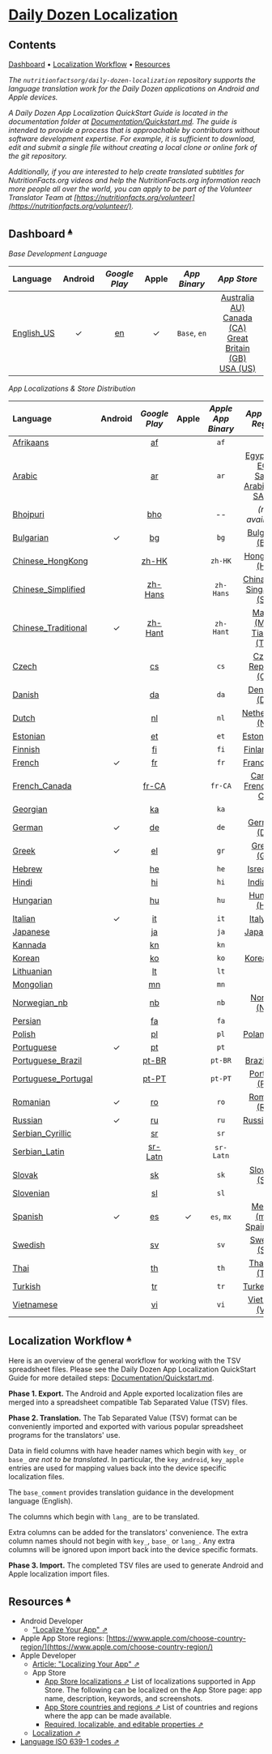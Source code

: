 # [Daily Dozen Localization](https://github.com/nutritionfactsorg/daily-dozen-localization)

## Contents <a id="contents"></a>
[Dashboard](#dashboard-) •
[Localization Workflow](#localization-workflow-) •
[Resources](#resources-)

<!-- [File Name Convention](#file-name-convention-) • -->

_The `nutritionfactsorg/daily-dozen-localization` repository supports the language translation work for the Daily Dozen applications on Android and Apple devices._

_A Daily Dozen App Localization QuickStart Guide is located in the documentation folder at [Documentation/Quickstart.md](https://github.com/nutritionfactsorg/daily-dozen-localization/blob/master/Documentation/Quickstart.md). The guide is intended to provide a process that is approachable by contributors without software development expertise. For example, it is sufficient to download, edit and submit a single file without creating a local clone or online fork of the git repository._

_Additionally, if you are interested to help create translated subtitles for NutritionFacts.org videos and help the NutritionFacts.org information reach more people all over the world, you can apply to be part of the Volunteer Translator Team at [https://nutritionfacts.org/volunteer](https://nutritionfacts.org/volunteer/)._

## Dashboard <a id="dashboard-"></a><sup>[▴](#contents)</sup>

_Base Development Language_

| Language | Android | _Google Play_ | Apple | _App Binary_ | _App Store_ |
|:------------|:---:|:---------:|:---:|:---------:|:-------------:|
| [English_US][locale-en] | ✓  | [en][droid-en] | ✓ | `Base`, `en` | [Australia AU)][apple-en-au]<br>[Canada (CA)][apple-en-ca]<br>[Great Britain (GB)][apple-en-gb]<br>[USA (US)][apple-en-us] |

[locale-en]:Languages/English_US
[droid-en]:https://play.google.com/store/apps/details?id=org.nutritionfacts.dailydozen&hl=en
[apple-en-ca]:https://apps.apple.com/ca/app/dr-gregers-daily-dozen/id1060700802
[apple-en-us]:https://apps.apple.com/us/app/dr-gregers-daily-dozen/id1060700802
[apple-en-au]:https://apps.apple.com/au/app/dr-gregers-daily-dozen/id1060700802
[apple-en-gb]:https://apps.apple.com/gb/app/dr-gregers-daily-dozen/id1060700802

_App Localizations & Store Distribution_

| Language | Android | _Google Play_ | Apple | _Apple<br>App Binary_ | _App Store<br>Region_ |
|:------|:---:|:-----:|:-----:|:------:|:-------------:|
| [Afrikaans][locale-af]   |   | [af][droid-af]   |   | `af` | <!-- [Namibia (NA)][apple-af-NA]@en,<br>[South Africa (ZA)][apple-af-ZA]@en --> |
| [Arabic][locale-ar]      |   | [ar][droid-ar]   |   | `ar` | [Egypt (ar-EG)][apple-ar-EG],<br>[Saudi Arabia (ar-SA)][apple-ar-SA], ... |
| [Bhojpuri][locale-bho]   |   | [bho][droid-bho] |   |  --  | _(not available)_ |
| [Bulgarian][locale-bg]   | ✓ | [bg][droid-bg]   |   | `bg` | [Bulgarian (BG)][apple-bg]
| [Chinese_HongKong][locale-zh-HK]      |   | [zh-HK][droid-zh-HK]     |   | `zh-HK`   | [Hong Kong (HK)][apple-zh-HK]
| [Chinese_Simplified][locale-zh-Hans]  |   | [zh-Hans][droid-zh-Hans] |   | `zh-Hans` | [China (CN)][apple-zh-Hans],<br>[Singapore (SG)][apple-zh-Hans-SG]
| [Chinese_Traditional][locale-zh-Hant] | ✓ | [zh-Hant][droid-zh-Hant] |   | `zh-Hant` | [Macau (MO)][apple-zh-Hant-MO],<br>[Tiawan (TW)][apple-zh-Hant]
| [Czech][locale-cs]       |   | [cs][droid-cs] |   | `cs` | [Czech Republic (CZ)][apple-cs]
| [Danish][locale-da]      |   | [da][droid-da] |   | `da` | [Denmark (DK)][apple-da]
| [Dutch][locale-nl]       |   | [nl][droid-nl] |   | `nl` | [Netherlands (NL)][apple-nl]
| [Estonian][locale-et]    |   | [et][droid-et] |   | `et` | [Estonia (EE)][apple-et]
| [Finnish][locale-fi]     |   | [fi][droid-fi] |   | `fi` | [Finland (FI)][apple-fi]
| [French][locale-fr]      | ✓ | [fr][droid-fr] |  | `fr` | [France (FR)][apple-fr] |
| [French_Canada][locale-fr-CA] |   | [fr-CA][droid-fr-CA] |   | `fr-CA` | [Canada French (fr-CA)][apple-fr-ca]
| [Georgian][locale-ka]     |   | [ka][droid-ka] |   | `ka` |
| [German][locale-de]       | ✓ | [de][droid-de] |   | `de` | [Germany (DE)][apple-de]
| [Greek][locale-el]        | ✓ | [el][droid-el] |   | `gr` | [Greece (GR)][apple-el-gr]
| [Hebrew][locale-he]       |   | [he][droid-he] |   | `he` | [Isreal (IL)][apple-he-il]
| [Hindi][locale-hi]        |   | [hi][droid-hi] |   | `hi` | [India (IN)][apple-hi-in]
| [Hungarian][locale-hu]    |   | [hu][droid-hu] |   | `hu` | [Hungary (HU)][apple-hu]
| [Italian][locale-it]      | ✓ | [it][droid-it] |   | `it` | [Italy (IT)][apple-it]
| [Japanese][locale-ja]     |   | [ja][droid-ja] |   | `ja` | [Japan (JP)][apple-ja-jp]
| [Kannada][locale-kn]      |   | [kn][droid-kn] |   | `kn` |
| [Korean][locale-ko]       |   | [ko][droid-ko] |   | `ko` | [Korea (KR)][apple-ko-kr]
| [Lithuanian][locale-lt]   |   | [lt][droid-lt] |   | `lt` |
| [Mongolian][locale-mn]    |   | [mn][droid-mn] |   | `mn` |
| [Norwegian_nb][locale-nb] |   | [nb][droid-nb] |   | `nb` | [Norway (NO)][apple-nb-no]
| [Persian][locale-fa]      |   | [fa][droid-fa] |   | `fa` | 
| [Polish][locale-pl]       |   | [pl][droid-pl] |   | `pl` | [Poland (PL)][apple-pl]
| [Portuguese][locale-pt]   | ✓ | [pt][droid-pt] |   | `pt` |
| [Portuguese_Brazil][locale-pt-BR]   |   | [pt-BR][droid-pt-BR] |   | `pt-BR` | [Brazil (BR)][apple-pt-BR]
| [Portuguese_Portugal][locale-pt-PT] |   | [pt-PT][droid-pt-PT] |   | `pt-PT` | [Portugal (PT)][apple-pt]
| [Romanian][locale-ro]     | ✓ | [ro][droid-ro] |   | `ro` | [Romania (RO)][apple-ro]
| [Russian][locale-ru]      | ✓ | [ru][droid-ru] |   | `ru` | [Russia (RU)][apple-ru]
| [Serbian_Cyrillic][locale-sr]   |   | [sr][droid-sr] |   | `sr` |
| [Serbian_Latin][locale-sr-Latn] |   | [sr-Latn][droid-sr-Latn] |   | `sr-Latn` |
| [Slovak][locale-sk]       |   | [sk][droid-sk] |   | `sk` | [Slovakia (SK)][apple-sk]
| [Slovenian][locale-sl]    |   | [sl][droid-sl] |   | `sl` |
| [Spanish][locale-es]      | ✓ | [es][droid-es] | ✓ | `es`, `mx` | [Mexico (mx)][apple-es-mx],<br>[Spain (ES)][apple-es-es]
| [Swedish][locale-sv]      |   | [sv][droid-sv] |   | `sv` | [Sweden (SE)][apple-sv-se]
| [Thai][locale-th]         |   | [th][droid-th] |   | `th` | [Thailand (TH)][apple-th]
| [Turkish][locale-tr]      |   | [tr][droid-tr] |   | `tr` | [Turkey (TR)][apple-tr]
| [Vietnamese][locale-vi]   |   | [vi][droid-vi] |   | `vi` | [Viet Nam (VN)][apple-vi-vn]


<!-- Afrikaans: Namibia (af-NA), South Africa (af-ZA) -->
[locale-af]:Languages/Afrikaans
[droid-af]:https://play.google.com/store/apps/details?id=org.nutritionfacts.dailydozen&hl=af
[apple-af-NA]:https://apps.apple.com/na/app/dr-gregers-daily-dozen/id1060700802?l=af
[apple-af-ZA]:https://apps.apple.com/za/app/dr-gregers-daily-dozen/id1060700802?l=af

<!-- Arabic:  -->
[locale-ar]:Languages/Arabic
[droid-ar]:https://play.google.com/store/apps/details?id=org.nutritionfacts.dailydozen&hl=ar
[apple-ar-EG]:https://apps.apple.com/eg/app/dr-gregers-daily-dozen/id1060700802?l=ar
[apple-ar-SA]:https://apps.apple.com/sa/app/dr-gregers-daily-dozen/id1060700802?l=ar

<!-- Bhojpuri -->
[locale-bho]:Languages/Bhojpuri
[droid-bho]:https://play.google.com/store/apps/details?id=org.nutritionfacts.dailydozen&hl=bho
[apple-bho]:https://apps.apple.com/in/app/dr-gregers-daily-dozen/id1060700802?l=bho

<!-- Bulgarian: -->
[locale-bg]:Languages/Bulgarian
[droid-bg]:https://play.google.com/store/apps/details?id=org.nutritionfacts.dailydozen&hl=bg
[apple-bg]:https://apps.apple.com/bg/app/dr-gregers-daily-dozen/id1060700802

<!-- Chinese_HongKong -->
[locale-zh-HK]:Languages/Chinese_HongKong
[droid-zh-HK]:https://play.google.com/store/apps/details?id=org.nutritionfacts.dailydozen&hl=zh-HK
[apple-zh-HK]:https://apps.apple.com/hk/app/dr-gregers-daily-dozen/id1060700802

<!-- Chinese_Simplified -->
[locale-zh-Hans]:Languages/Chinese_Simplified
[droid-zh-Hans]:https://play.google.com/store/apps/details?id=org.nutritionfacts.dailydozen&hl=zh-Hans
[apple-zh-Hans]:https://apps.apple.com/cn/app/dr-gregers-daily-dozen/id1060700802
[apple-zh-Hans-SG]:https://apps.apple.com/sg/app/dr-gregers-daily-dozen/id1060700802?l=zh

<!-- Chinese_Traditional -->
[locale-zh-Hant]:Languages/Chinese_Traditional
[droid-zh-Hant]:https://play.google.com/store/apps/details?id=org.nutritionfacts.dailydozen&hl=zh-Hant
[apple-zh-Hant]:https://apps.apple.com/tw/app/dr-gregers-daily-dozen/id1060700802
[apple-zh-Hant-MO]:https://apps.apple.com/mo/app/dr-gregers-daily-dozen/id1060700802

<!-- Czech -->
[locale-cs]:Languages/Czech
[droid-cs]:https://play.google.com/store/apps/details?id=org.nutritionfacts.dailydozen&hl=cs
[apple-cs]:https://apps.apple.com/cz/app/dr-gregers-daily-dozen/id1060700802?l=cs

<!-- Danish -->
[locale-da]:Languages/Danish
[droid-da]:https://play.google.com/store/apps/details?id=org.nutritionfacts.dailydozen&hl=da
[apple-da]:https://apps.apple.com/dk/app/dr-gregers-daily-dozen/id1060700802?l=da

<!-- Dutch -->
[locale-nl]:Languages/Dutch
[droid-nl]:https://play.google.com/store/apps/details?id=org.nutritionfacts.dailydozen&hl=nl
[apple-nl]:https://apps.apple.com/nl/app/dr-gregers-daily-dozen/id1060700802?l=nl

<!-- English_GreatBritain -->
[droid-en-GB]:https://play.google.com/store/apps/details?id=org.nutritionfacts.dailydozen&hl=en-rGB

<!-- Estonian -->
[locale-et]:Languages/Estonian
[droid-et]:https://play.google.com/store/apps/details?id=org.nutritionfacts.dailydozen&hl=et
[apple-et]:https://apps.apple.com/ee/app/dr-gregers-daily-dozen/id1060700802?l=et

<!-- Finnish -->
[locale-fi]:Languages/Finnish
[droid-fi]:https://play.google.com/store/apps/details?id=org.nutritionfacts.dailydozen&hl=fi
[apple-fi]:https://apps.apple.com/fi/app/dr-gregers-daily-dozen/id1060700802?l=fi

<!-- French: -->
[locale-fr]:Languages/French
[droid-fr]:https://play.google.com/store/apps/details?id=org.nutritionfacts.dailydozen&hl=fr
[apple-fr]:https://apps.apple.com/fr/app/dr-gregers-daily-dozen/id1060700802

<!-- French_Canada -->
[locale-fr-CA]:Languages/French_Canada
[droid-fr-CA]:https://play.google.com/store/apps/details?id=org.nutritionfacts.dailydozen&hl=fr-CA
[apple-fr-CA]:https://apps.apple.com/ca/app/dr-gregers-daily-dozen/id1060700802?l=fr

<!-- Georgian -->
[locale-ka]:Languages/Georgian
[droid-ka]:https://play.google.com/store/apps/details?id=org.nutritionfacts.dailydozen&hl=ka
[apple-ka]:https://apps.apple.com/ge/app/dr-gregers-daily-dozen/id1060700802

<!-- German -->
[locale-de]:Languages/German
[droid-de]:https://play.google.com/store/apps/details?id=org.nutritionfacts.dailydozen&hl=de
[apple-de]:https://apps.apple.com/de/app/dr-gregers-daily-dozen/id1060700802

<!-- Greek -->
[locale-el]:Languages/Greek
[droid-el]:https://play.google.com/store/apps/details?id=org.nutritionfacts.dailydozen&hl=el
[apple-el-gr]:https://apps.apple.com/gr/app/dr-gregers-daily-dozen/id1060700802?l=el

<!-- Hebrew -->
[locale-he]:Languages/Hebrew
[droid-he]:https://play.google.com/store/apps/details?id=org.nutritionfacts.dailydozen&hl=he
[apple-he-il]:https://apps.apple.com/il/app/dr-gregers-daily-dozen/id1060700802?l=he

<!-- Hindi -->
[locale-hi]:Languages/Hindi
[droid-hi]:https://play.google.com/store/apps/details?id=org.nutritionfacts.dailydozen&hl=hi
[apple-hi-in]:https://apps.apple.com/in/app/dr-gregers-daily-dozen/id1060700802?l=hi

<!-- Hungarian -->
[locale-hu]:Languages/Hungarian
[droid-hu]:https://play.google.com/store/apps/details?id=org.nutritionfacts.dailydozen&hl=hu
[apple-hu]:https://apps.apple.com/hu/app/dr-gregers-daily-dozen/id1060700802?l=hu

<!-- Italian -->
[locale-it]:Languages/Italian
[droid-it]:https://play.google.com/store/apps/details?id=org.nutritionfacts.dailydozen&hl=it
[apple-it]:https://apps.apple.com/it/app/dr-gregers-daily-dozen/id1060700802

<!-- Japanese -->
[locale-ja]:Languages/Japanese
[droid-ja]:https://play.google.com/store/apps/details?id=org.nutritionfacts.dailydozen&hl=ja
[apple-ja-jp]:https://apps.apple.com/jp/app/dr-gregers-daily-dozen/id1060700802

<!-- Kannada -->
[locale-kn]:Languages/Kannada
[droid-kn]:https://play.google.com/store/apps/details?id=org.nutritionfacts.dailydozen&hl=kn

<!-- Korean -->
[locale-ko]:Languages/Korean
[droid-ko]:https://play.google.com/store/apps/details?id=org.nutritionfacts.dailydozen&hl=ko
[apple-ko-kr]:https://apps.apple.com/kr/app/dr-gregers-daily-dozen/id1060700802

<!-- Lithuanian -->
[locale-lt]:Languages/Lithuanian
[droid-lt]:https://play.google.com/store/apps/details?id=org.nutritionfacts.dailydozen&hl=lt

<!-- Mongolian -->
[locale-mn]:Languages/Mongolian
[droid-mn]:https://play.google.com/store/apps/details?id=org.nutritionfacts.dailydozen&hl=mn

<!-- Norwegian_nb -->
[locale-nb]:Languages/Norwegian_nb
[droid-nb]:https://play.google.com/store/apps/details?id=org.nutritionfacts.dailydozen&hl=nb
[apple-nb-no]:https://apps.apple.com/no/app/dr-gregers-daily-dozen/id1060700802?l=nb

<!-- Persian -->
[locale-fa]:Languages/Persian
[droid-fa]:https://play.google.com/store/apps/details?id=org.nutritionfacts.dailydozen&hl=fa
[apple-fa-ir]:https://apps.apple.com/ir/app/dr-gregers-daily-dozen/id1060700802

<!-- Polish -->
[locale-pl]:Languages/Polish
[droid-pl]:https://play.google.com/store/apps/details?id=org.nutritionfacts.dailydozen&hl=pl
[apple-pl]:https://apps.apple.com/pl/app/dr-gregers-daily-dozen/id1060700802?l=pl

<!-- Portuguese -->
[locale-pt]:Languages/Portuguese
[droid-pt]:https://play.google.com/store/apps/details?id=org.nutritionfacts.dailydozen&hl=pt
[apple-pt]:https://apps.apple.com/pt/app/dr-gregers-daily-dozen/id1060700802
[apple-pt]:https://apps.apple.com/pt/app/dr-gregers-daily-dozen/id1060700802

<!-- Portuguese_Brazil -->
[locale-pt-BR]:Languages/Portuguese_Brazil
[droid-pt-BR]:https://play.google.com/store/apps/details?id=org.nutritionfacts.dailydozen&hl=pt-BR
[apple-pt-BR]:https://apps.apple.com/br/app/dr-gregers-daily-dozen/id1060700802

<!-- Portuguese_Portugal -->
[locale-pt-PT]:Languages/Portuguese_Portugal
[droid-pt-PT]:https://play.google.com/store/apps/details?id=org.nutritionfacts.dailydozen&hl=pt-PT
[apple-pt-PT]:https://apps.apple.com/pt/app/dr-gregers-daily-dozen/id1060700802

<!-- Romanian -->
[locale-ro]:Languages/Romanian
[droid-ro]:https://play.google.com/store/apps/details?id=org.nutritionfacts.dailydozen&hl=ro
[apple-ro]:https://apps.apple.com/ro/app/dr-gregers-daily-dozen/id1060700802?l=ro

<!-- Russian -->
[locale-ru]:Languages/Russian
[droid-ru]:https://play.google.com/store/apps/details?id=org.nutritionfacts.dailydozen&hl=ru
[apple-ru]:https://apps.apple.com/ru/app/dr-gregers-daily-dozen/id1060700802

<!-- Serbian_Cyrillic -->
[locale-sr]:Languages/Serbian_Cyrillic
[droid-sr]:https://play.google.com/store/apps/details?id=org.nutritionfacts.dailydozen&hl=sr

<!-- Serbian_Latin -->
[locale-sr-Latn]:Languages/Serbian_Latin
[droid-sr-Latn]:https://play.google.com/store/apps/details?id=org.nutritionfacts.dailydozen&hl=sr-Latn

<!-- Slovak -->
[locale-sk]:Languages/Slovak
[droid-sk]:https://play.google.com/store/apps/details?id=org.nutritionfacts.dailydozen&hl=sk
[apple-sk]:https://apps.apple.com/sk/app/dr-gregers-daily-dozen/id1060700802?l=sk

<!-- Slovenian (aka Slovene) -->
[locale-sl]:Languages/Slovenian
[droid-sl]:https://play.google.com/store/apps/details?id=org.nutritionfacts.dailydozen&hl=sl

<!-- Spanish -->
[locale-es]:Languages/Spanish
[droid-es]:https://play.google.com/store/apps/details?id=org.nutritionfacts.dailydozen&hl=es
[apple-es-mx]:https://apps.apple.com/mx/app/dr-gregers-daily-dozen/id1060700802
[apple-es-es]:https://apps.apple.com/es/app/dr-gregers-daily-dozen/id1060700802

<!-- Swedish -->
[locale-sv]:Languages/Swedish
[droid-sv]:https://play.google.com/store/apps/details?id=org.nutritionfacts.dailydozen&hl=sv
[apple-sv-se]:https://apps.apple.com/se/app/dr-gregers-daily-dozen/id1060700802?l=sv

<!-- Thai -->
[locale-th]:Languages/Thai
[droid-th]:https://play.google.com/store/apps/details?id=org.nutritionfacts.dailydozen&hl=th
[apple-th]:https://apps.apple.com/th/app/dr-gregers-daily-dozen/id1060700802?l=th

<!-- Turkish -->
[locale-tr]:Languages/Turkish
[droid-tr]:https://play.google.com/store/apps/details?id=org.nutritionfacts.dailydozen&hl=tr
[apple-tr]:https://apps.apple.com/tr/app/dr-gregers-daily-dozen/id1060700802?l=tr

<!-- Vietnamese -->
[locale-vi]:Languages/Vietnamese
[droid-vi]:https://play.google.com/store/apps/details?id=org.nutritionfacts.dailydozen&hl=vi
[apple-vi-vn]:https://apps.apple.com/vn/app/dr-gregers-daily-dozen/id1060700802?l=vi

## Localization Workflow <a id="localization-workflow-"></a><sup>[▴](#contents)</sup>

Here is an overview of the general workflow for working with the TSV spreadsheet files. Please see the Daily Dozen App Localization QuickStart Guide for more detailed steps: [Documentation/Quickstart.md](https://github.com/nutritionfactsorg/daily-dozen-localization/blob/master/Documentation/Quickstart.md).

**Phase 1. Export.** The Android and Apple exported localization files are merged into a spreadsheet compatible Tab Separated Value (TSV) files.

**Phase 2. Translation.** The Tab Separated Value (TSV) format can be conveniently imported and exported with various popular spreadsheet programs for the translators' use.

Data in field columns with have header names which begin with `key_` or `base_` _are not to be translated_. In particular, the `key_android`, `key_apple` entries are used for mapping values back into the device specific localization files.

The `base_comment` provides translation guidance in the development language (English). 

The columns which begin with `lang_` are to be translated.

Extra columns can be added for the translators' convenience. The extra column names should not begin with `key_`, `base_` or `lang_`. Any extra columns will be ignored upon import back into the device specific formats.

**Phase 3. Import.** The completed TSV files are used to generate Android and Apple localization import files.

<!--
## File Name Convention <a id="file-name-convention-"></a><sup>[▴](#contents)</sup>
 
Since the TSV files may be manually distributed for processed by humans, a `language-datestamp-tag-poc.tsv` file name convention can be used to help keep track of which file is which.

* `language`: language code. For example, `en`, `es`, `en_rGB`.
* `datestamp`: Date and time based on either of the following formats.
     * yyyyMMdd: 20200413 (year, month, day)
     * yyyyMMdd_HHmm:  20200413_1327 (year, month, day, 0-24 hours, minutes)
* `tag`: Use to provide some at-a-glance status. For example:
    * `export`, `ExportToTranslate`
    * `wip`, `WorkInProgress`
    * `import`, `ReadyToImport` 
* `poc`: individual point of contact, if applicable
    * GitHub id
    * initials

_File Name Examples_

* `de-20200219_1600-ExportToTranslate.tsv` A file computer generated file to be translated.
* `en_rGB-20200219-wip-ABC.tsv` A file which has been partially translated by person ABC. Perhaps, pending some review or feedback. 
* `ru-20200819-ReadyToImport-XYZ.tsv` A translation completed by person XYZ which is ready for automated import processing back to the device source code.
-->

## Resources <a id="resources-"></a><sup>[▴](#contents)</sup>

* Android Developer
    * ["Localize Your App" ⇗](https://developer.android.com/guide/topics/resources/localization)
* Apple App Store regions: [https://www.apple.com/choose-country-region/](https://www.apple.com/choose-country-region/)
* Apple Developer 
    * [Article: "Localizing Your App" ⇗](https://developer.apple.com/documentation/xcode/localizing_your_app)
    * App Store
        * [App Store localizations ⇗](https://help.apple.com/app-store-connect/#/dev656087953) List of localizations supported in App Store. The following can be localized on the App Store page: app name, description, keywords, and screenshots.
        * [App Store countries and regions ⇗](https://help.apple.com/app-store-connect/#/dev997f9cf7c) List of countries and regions where the app can be made available.
        * [Required, localizable, and editable properties ⇗](https://help.apple.com/app-store-connect/#/devfc3066644)
    * [Localization ⇗](https://developer.apple.com/localization/)
* [Language ISO 639-1 codes ⇗](https://en.wikipedia.org/wiki/List_of_ISO_639-1_codes)
